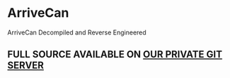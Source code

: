 # ArriveCan
ArriveCan Decompiled and Reverse Engineered

## FULL SOURCE AVAILABLE ON [OUR PRIVATE GIT SERVER](https://git.pixelridgesoftworks.com/PixelRidge-Softworks/ArriveCan)

